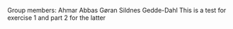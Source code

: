 Group members:
Ahmar Abbas
Gøran Sildnes Gedde-Dahl
This is a test for exercise 1 and part 2 for the latter